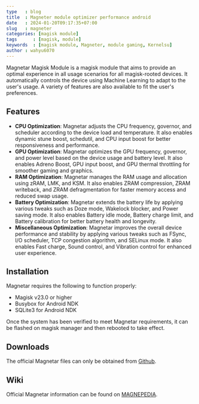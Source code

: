 ```yaml
---
type   : blog
title  : Magneter module optimizer performance android
date   : 2024-01-20T09:17:35+07:00
slug   : magneter
categories: [magisk module]
tags      : [magisk, module]
keywords  : [magisk module, Magneter, module gaming, Kernelsu]
author : wahyu6070
---
```




Magnetar Magisk Module is a magisk module that aims to provide an optimal experience in all usage scenarios for all magisk-rooted devices. It automatically controls the device using Machine Learning to adapt to the user's usage. A variety of features are also available to fit the user's preferences.

## Features

- **CPU Optimization**: Magnetar adjusts the CPU frequency, governor, and scheduler according to the device load and temperature. It also enables dynamic stune boost, schedutil, and CPU input boost for better responsiveness and performance.
- **GPU Optimization**: Magnetar optimizes the GPU frequency, governor, and power level based on the device usage and battery level. It also enables Adreno Boost, GPU input boost, and GPU thermal throttling for smoother gaming and graphics.
- **RAM Optimization**: Magnetar manages the RAM usage and allocation using zRAM, LMK, and KSM. It also enables ZRAM compression, ZRAM writeback, and ZRAM defragmentation for faster memory access and reduced swap usage.
- **Battery Optimization**: Magnetar extends the battery life by applying various tweaks such as Doze mode, Wakelock blocker, and Power saving mode. It also enables Battery idle mode, Battery charge limit, and Battery calibration for better battery health and longevity.
- **Miscellaneous Optimization**: Magnetar improves the overall device performance and stability by applying various tweaks such as FSync, I/O scheduler, TCP congestion algorithm, and SELinux mode. It also enables Fast charge, Sound control, and Vibration control for enhanced user experience.

## Installation

Magnetar requires the following to function properly:

- Magisk v23.0 or higher
- Busybox for Android NDK
- SQLite3 for Android NDK

Once the system has been verified to meet Magnetar requirements, it can be flashed on magisk manager and then rebooted to take effect.

## Downloads

The official Magnetar files can only be obtained from [Github](^1^).

## Wiki

Official Magnetar information can be found on [MAGNEPEDIA](https://github.com/Kyliekyler/MAGNETAR/blob/master/README.md).

